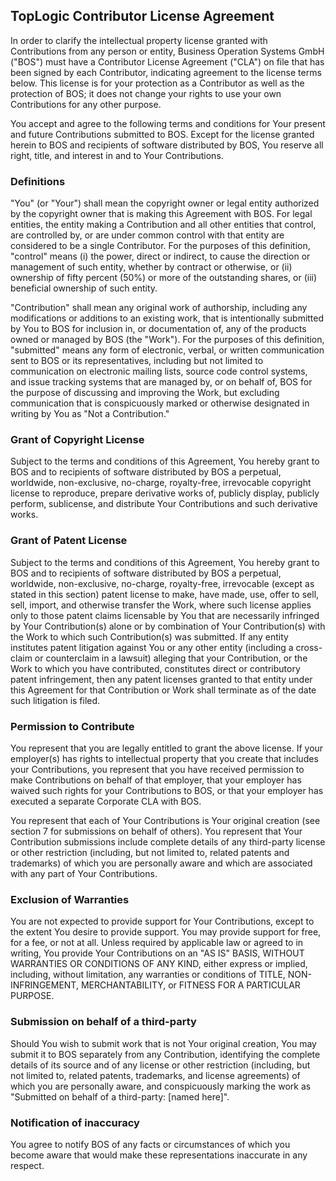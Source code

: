 ## TopLogic Contributor License Agreement

In order to clarify the intellectual property license granted with Contributions from any person or entity, Business Operation Systems GmbH ("BOS") must have a Contributor License Agreement ("CLA") on file that has been signed by each Contributor, indicating agreement to the license terms below. This license is for your protection as a Contributor as well as the protection of BOS; it does not change your rights to use your own Contributions for any other purpose.

You accept and agree to the following terms and conditions for Your present and future Contributions submitted to BOS. Except for the license granted herein to BOS and recipients of software distributed by BOS, You reserve all right, title, and interest in and to Your Contributions.

### Definitions

"You" (or "Your") shall mean the copyright owner or legal entity authorized by the copyright owner that is making this Agreement with BOS. For legal entities, the entity making a Contribution and all other entities that control, are controlled by, or are under common control with that entity are considered to be a single Contributor. For the purposes of this definition, "control" means (i) the power, direct or indirect, to cause the direction or management of such entity, whether by contract or otherwise, or (ii) ownership of fifty percent (50%) or more of the outstanding shares, or (iii) beneficial ownership of such entity.

"Contribution" shall mean any original work of authorship, including any modifications or additions to an existing work, that is intentionally submitted by You to BOS for inclusion in, or documentation of, any of the products owned or managed by BOS (the "Work"). For the purposes of this definition, "submitted" means any form of electronic, verbal, or written communication sent to BOS or its representatives, including but not limited to communication on electronic mailing lists, source code control systems, and issue tracking systems that are managed by, or on behalf of, BOS for the purpose of discussing and improving the Work, but excluding communication that is conspicuously marked or otherwise designated in writing by You as "Not a Contribution."

### Grant of Copyright License

Subject to the terms and conditions of this Agreement, You hereby grant to BOS and to recipients of software distributed by BOS a perpetual, worldwide, non-exclusive, no-charge, royalty-free, irrevocable copyright license to reproduce, prepare derivative works of, publicly display, publicly perform, sublicense, and distribute Your Contributions and such derivative works.

### Grant of Patent License

Subject to the terms and conditions of this Agreement, You hereby grant to BOS and to recipients of software distributed by BOS a perpetual, worldwide, non-exclusive, no-charge, royalty-free, irrevocable (except as stated in this section) patent license to make, have made, use, offer to sell, sell, import, and otherwise transfer the Work, where such license applies only to those patent claims licensable by You that are necessarily infringed by Your Contribution(s) alone or by combination of Your Contribution(s) with the Work to which such Contribution(s) was submitted. If any entity institutes patent litigation against You or any other entity (including a cross-claim or counterclaim in a lawsuit) alleging that your Contribution, or the Work to which you have contributed, constitutes direct or contributory patent infringement, then any patent licenses granted to that entity under this Agreement for that Contribution or Work shall terminate as of the date such litigation is filed.

### Permission to Contribute

You represent that you are legally entitled to grant the above license. If your employer(s) has rights to intellectual property that you create that includes your Contributions, you represent that you have received permission to make Contributions on behalf of that employer, that your employer has waived such rights for your Contributions to BOS, or that your employer has executed a separate Corporate CLA with BOS.

You represent that each of Your Contributions is Your original creation (see section 7 for submissions on behalf of others). You represent that Your Contribution submissions include complete details of any third-party license or other restriction (including, but not limited to, related patents and trademarks) of which you are personally aware and which are associated with any part of Your Contributions.

### Exclusion of Warranties

You are not expected to provide support for Your Contributions, except to the extent You desire to provide support. You may provide support for free, for a fee, or not at all. Unless required by applicable law or agreed to in writing, You provide Your Contributions on an "AS IS" BASIS, WITHOUT WARRANTIES OR CONDITIONS OF ANY KIND, either express or implied, including, without limitation, any warranties or conditions of TITLE, NON- INFRINGEMENT, MERCHANTABILITY, or FITNESS FOR A PARTICULAR PURPOSE.

### Submission on behalf of a third-party

Should You wish to submit work that is not Your original creation, You may submit it to BOS separately from any Contribution, identifying the complete details of its source and of any license or other restriction (including, but not limited to, related patents, trademarks, and license agreements) of which you are personally aware, and conspicuously marking the work as "Submitted on behalf of a third-party: [named here]".

### Notification of inaccuracy

You agree to notify BOS of any facts or circumstances of which you become aware that would make these representations inaccurate in any respect.
